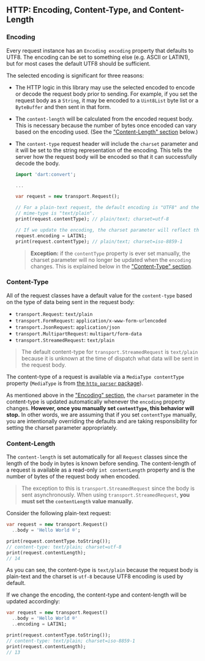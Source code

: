 ## HTTP: Encoding, Content-Type, and Content-Length

### Encoding

Every request instance has an `Encoding encoding` property that defaults to
UTF8. The encoding can be set to something else (e.g. ASCII or LATIN1), but for
most cases the default UTF8 should be sufficient.

The selected encoding is significant for three reasons:

- The HTTP logic in this library may use the selected encoded to encode or
  decode the request body prior to sending. For example, if you set the request
  body as a `String`, it may be encoded to a `Uint8List` byte list or a
  `ByteBuffer` and then sent in that form.

- The `content-length` will be calculated from the encoded request body. This is
  necessary because the number of bytes once encoded can vary based on the
  encoding used. (See the ["Content-Length" section](#content-length) below.)

- The `content-type` request header will include the `charset` parameter and it
  will be set to the string representation of the encoding. This tells the
  server how the request body will be encoded so that it can successfully decode
  the body.
  
  ```dart
  import 'dart:convert';
  
  ...
  
  var request = new transport.Request();
  
  // For a plain-text request, the default encoding is "UTF8" and the default
  // mime-type is "text/plain".
  print(request.contentType); // plain/text; charset=utf-8

  // If we update the encoding, the charset parameter will reflect this change.
  request.encoding = LATIN1;
  print(request.contentType); // plain/text; charset=iso-8859-1
  ```
  
  > **Exception:** if the `contentType` property is ever set manually, the
  > charset parameter will no longer be updated when the `encoding` changes.
  > This is explained below in the ["Content-Type" section](#content-type).


### Content-Type

All of the request classes have a default value for the `content-type` based on
the type of data being sent in the request body:

- `transport.Request`: `text/plain`
- `transport.FormRequest`: `application/x-www-form-urlencoded`
- `transport.JsonRequest`: `application/json`
- `transport.MultipartRequest`: `multipart/form-data`
- `transport.StreamedRequest`: `text/plain`

> The default content-type for `transport.StreamedRequest` is `text/plain`
> because it is unknown at the time of dispatch what data will be sent in the
> request body.

The content-type of a request is available via a `MediaType contentType`
property (`MediaType` is from
[the `http_parser` package](https://github.com/dart-lang/http_parser)).

As mentioned above in the ["Encoding" section](#encoding), the `charset`
parameter in the content-type is updated automatically whenever the `encoding`
property changes. **However, once you manually set `contentType`, this behavior will stop.** In
other words, we are assuming that if you set `contentType` manually, you are
intentionally overriding the defaults and are taking responsibility for setting
the charset parameter appropriately.


### Content-Length

The `content-length` is set automatically for all `Request` classes since the
length of the body in bytes is known before sending. The content-length of a
request is available as a read-only `int contentLength` property and is the
number of bytes of the request body when encoded.

> The exception to this is `transport.StreamedRequest` since the body is sent
> asynchronously. When using `transport.StreamedRequest`, **you must set the
> `contentLength` value manually.**

Consider the following plain-text request:
```dart
var request = new transport.Request()
  ..body = 'Hello World ®';

print(request.contentType.toString());
// content-type: text/plain; charset=utf-8
print(request.contentLength);
// 14
```

As you can see, the content-type is `text/plain` because the request body is
plain-text and the charset is `utf-8` because UTF8 encoding is used by default.

If we change the encoding, the content-type and content-length will be updated
accordingly:
```dart
var request = new transport.Request()
  ..body = 'Hello World ®'
  ..encoding = LATIN1;

print(request.contentType.toString());
// content-type: text/plain; charset=iso-8859-1
print(request.contentLength);
// 13
```
